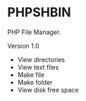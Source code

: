 # PHPSHBIN

PHP File Manager.


Version 1.0
- View directories
- View text files
- Make file
- Make folder
- View disk free space
